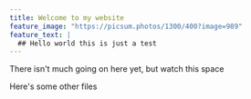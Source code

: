 ```yaml
---
title: Welcome to my website
feature_image: "https://picsum.photos/1300/400?image=989"
feature_text: |
  ## Hello world this is just a test
---
```


There isn't much going on here yet, but watch this space

Here's some other files
